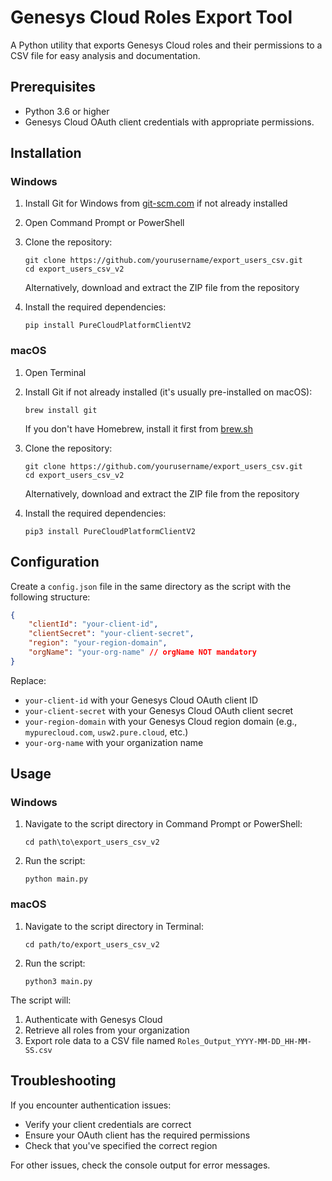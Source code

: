 # Genesys Cloud Roles Export Tool

A Python utility that exports Genesys Cloud roles and their permissions to a CSV file for easy analysis and documentation.

## Prerequisites

- Python 3.6 or higher
- Genesys Cloud OAuth client credentials with appropriate permissions.

## Installation

### Windows

1. Install Git for Windows from [git-scm.com](https://git-scm.com/download/win) if not already installed
2. Open Command Prompt or PowerShell
3. Clone the repository:
   ```
   git clone https://github.com/yourusername/export_users_csv.git
   cd export_users_csv_v2
   ```
   
   Alternatively, download and extract the ZIP file from the repository

4. Install the required dependencies:
   ```
   pip install PureCloudPlatformClientV2
   ```

### macOS

1. Open Terminal
2. Install Git if not already installed (it's usually pre-installed on macOS):
   ```
   brew install git
   ```
   If you don't have Homebrew, install it first from [brew.sh](https://brew.sh/)

3. Clone the repository:
   ```
   git clone https://github.com/yourusername/export_users_csv.git
   cd export_users_csv_v2
   ```
   
   Alternatively, download and extract the ZIP file from the repository

4. Install the required dependencies:
   ```
   pip3 install PureCloudPlatformClientV2
   ```

## Configuration

Create a `config.json` file in the same directory as the script with the following structure:

```json
{
    "clientId": "your-client-id",
    "clientSecret": "your-client-secret",
    "region": "your-region-domain",
    "orgName": "your-org-name" // orgName NOT mandatory
}
```

Replace:
- `your-client-id` with your Genesys Cloud OAuth client ID
- `your-client-secret` with your Genesys Cloud OAuth client secret
- `your-region-domain` with your Genesys Cloud region domain (e.g., `mypurecloud.com`, `usw2.pure.cloud`, etc.)
- `your-org-name` with your organization name

## Usage

### Windows

1. Navigate to the script directory in Command Prompt or PowerShell:
   ```
   cd path\to\export_users_csv_v2
   ```

2. Run the script:
   ```
   python main.py
   ```

### macOS

1. Navigate to the script directory in Terminal:
   ```
   cd path/to/export_users_csv_v2
   ```

2. Run the script:
   ```
   python3 main.py
   ```

The script will:
1. Authenticate with Genesys Cloud
2. Retrieve all roles from your organization
3. Export role data to a CSV file named `Roles_Output_YYYY-MM-DD_HH-MM-SS.csv`

## Troubleshooting

If you encounter authentication issues:
- Verify your client credentials are correct
- Ensure your OAuth client has the required permissions
- Check that you've specified the correct region

For other issues, check the console output for error messages.
